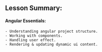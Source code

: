 ## Lesson Summary:

#### Angular Essentials:

    - Understanding angular project structure.
    - Working with components.
    - Handling user effect.
    - Rendering & updating dynamic ui content.
